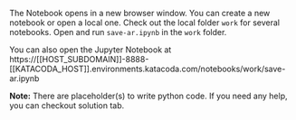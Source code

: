 The Notebook opens in a new browser window. You can create a new notebook or open a local one. Check out the local folder `work` for several notebooks. Open and run `save-ar.ipynb` in the `work` folder.

You can also open the Jupyter Notebook at https://[[HOST_SUBDOMAIN]]-8888-[[KATACODA_HOST]].environments.katacoda.com/notebooks/work/save-ar.ipynb

**Note:**
There are placeholder(s) to write python code. If you need any help, you can checkout solution tab.